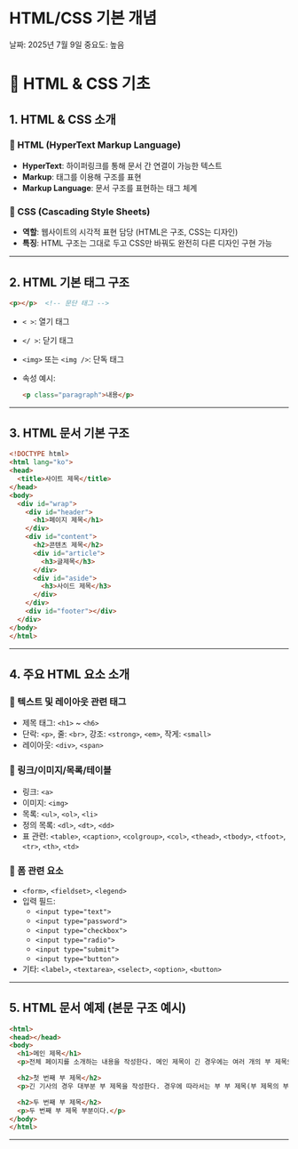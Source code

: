 # HTML/CSS 기본 개념

날짜: 2025년 7월 9일
중요도: 높음

# 📘 HTML & CSS 기초

## 1. HTML & CSS 소개

### 🔹 HTML (HyperText Markup Language)

- **HyperText**: 하이퍼링크를 통해 문서 간 연결이 가능한 텍스트
- **Markup**: 태그를 이용해 구조를 표현
- **Markup Language**: 문서 구조를 표현하는 태그 체계

### 🔹 CSS (Cascading Style Sheets)

- **역할**: 웹사이트의 시각적 표현 담당 (HTML은 구조, CSS는 디자인)
- **특징**: HTML 구조는 그대로 두고 CSS만 바꿔도 완전히 다른 디자인 구현 가능

---

## 2. HTML 기본 태그 구조

```html
<p></p>  <!-- 문단 태그 -->

```

- `< >`: 열기 태그
- `</ >`: 닫기 태그
- `<img>` 또는 `<img />`: 단독 태그
- 속성 예시:
    
    ```html
    <p class="paragraph">내용</p>
    
    ```
    

---

## 3. HTML 문서 기본 구조

```html
<!DOCTYPE html>
<html lang="ko">
<head>
  <title>사이트 제목</title>
</head>
<body>
  <div id="wrap">
    <div id="header">
      <h1>페이지 제목</h1>
    </div>
    <div id="content">
      <h2>콘텐츠 제목</h2>
      <div id="article">
        <h3>글제목</h3>
      </div>
      <div id="aside">
        <h3>사이드 제목</h3>
      </div>
    </div>
    <div id="footer"></div>
  </div>
</body>
</html>

```

---

## 4. 주요 HTML 요소 소개

### 📌 텍스트 및 레이아웃 관련 태그

- 제목 태그: `<h1>` ~ `<h6>`
- 단락: `<p>`, 줄: `<br>`, 강조: `<strong>`, `<em>`, 작게: `<small>`
- 레이아웃: `<div>`, `<span>`

### 📌 링크/이미지/목록/테이블

- 링크: `<a>`
- 이미지: `<img>`
- 목록: `<ul>`, `<ol>`, `<li>`
- 정의 목록: `<dl>`, `<dt>`, `<dd>`
- 표 관련: `<table>`, `<caption>`, `<colgroup>`, `<col>`, `<thead>`, `<tbody>`, `<tfoot>`, `<tr>`, `<th>`, `<td>`

### 📌 폼 관련 요소

- `<form>`, `<fieldset>`, `<legend>`
- 입력 필드:
    - `<input type="text">`
    - `<input type="password">`
    - `<input type="checkbox">`
    - `<input type="radio">`
    - `<input type="submit">`
    - `<input type="button">`
- 기타: `<label>`, `<textarea>`, `<select>`, `<option>`, `<button>`

---

## 5. HTML 문서 예제 (본문 구조 예시)

```html
<html>
<head></head>
<body>
  <h1>메인 제목</h1>
  <p>전체 페이지를 소개하는 내용을 작성한다. 메인 제목이 긴 경우에는 여러 개의 부 제목으로 나눈다.</p>

  <h2>첫 번째 부 제목</h2>
  <p>긴 기사의 경우 대부분 부 제목을 작성한다. 경우에 따라서는 부 부 제목(부 제목의 부 제목)을 작성하기도 한다.</p>

  <h2>두 번째 부 제목</h2>
  <p>두 번째 부 제목 부분이다.</p>
</body>
</html>

```

---